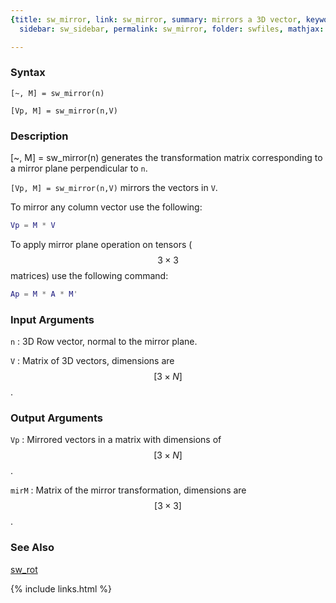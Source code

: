 ```yaml
---
{title: sw_mirror, link: sw_mirror, summary: mirrors a 3D vector, keywords: sample,
  sidebar: sw_sidebar, permalink: sw_mirror, folder: swfiles, mathjax: 'true'}

---
```

  
### Syntax
  
`[~, M] = sw_mirror(n)`
  
`[Vp, M] = sw_mirror(n,V)`
 
### Description
  
[~, M] = sw_mirror(n) generates the transformation matrix corresponding
to a mirror plane perpendicular to `n`.
 
`[Vp, M] = sw_mirror(n,V)` mirrors the vectors in `V`.  
  
To mirror any column vector use the following:
 
```matlab
Vp = M * V
```
 
To apply mirror plane operation on tensors ($$3\times 3$$ matrices) use the
following command:
 
```matlab
Ap = M * A * M'
```
 
### Input Arguments
  
`n`
: 3D Row vector, normal to the mirror plane.
  
`V`
: Matrix of 3D vectors, dimensions are $$[3\times N]$$.
  
### Output Arguments
  
`Vp`
: Mirrored vectors in a matrix with dimensions of $$[3\times N]$$.
 
`mirM`
: Matrix of the mirror transformation, dimensions are $$[3\times 3]$$.
  
### See Also
  
[sw_rot](sw_rot)
 

{% include links.html %}
